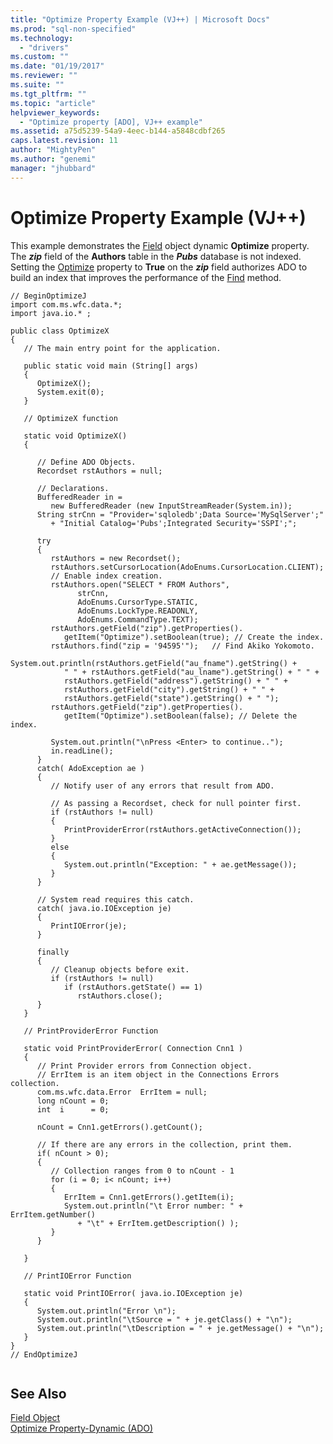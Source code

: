 ```yaml
---
title: "Optimize Property Example (VJ++) | Microsoft Docs"
ms.prod: "sql-non-specified"
ms.technology:
  - "drivers"
ms.custom: ""
ms.date: "01/19/2017"
ms.reviewer: ""
ms.suite: ""
ms.tgt_pltfrm: ""
ms.topic: "article"
helpviewer_keywords: 
  - "Optimize property [ADO], VJ++ example"
ms.assetid: a75d5239-54a9-4eec-b144-a5848cdbf265
caps.latest.revision: 11
author: "MightyPen"
ms.author: "genemi"
manager: "jhubbard"
---
```

# Optimize Property Example (VJ++)
This example demonstrates the [Field](../../../ado/reference/ado-api/field-object.md) object dynamic **Optimize** property. The ***zip*** field of the **Authors** table in the ***Pubs*** database is not indexed. Setting the [Optimize](../../../ado/reference/ado-api/optimize-property-dynamic-ado.md) property to **True** on the ***zip*** field authorizes ADO to build an index that improves the performance of the [Find](../../../ado/reference/ado-api/find-method-ado.md) method.  
  
```  
// BeginOptimizeJ  
import com.ms.wfc.data.*;  
import java.io.* ;  
  
public class OptimizeX  
{  
   // The main entry point for the application.  
  
   public static void main (String[] args)  
   {  
      OptimizeX();  
      System.exit(0);  
   }  
  
   // OptimizeX function  
  
   static void OptimizeX()  
   {  
  
      // Define ADO Objects.  
      Recordset rstAuthors = null;  
  
      // Declarations.  
      BufferedReader in =   
         new BufferedReader (new InputStreamReader(System.in));  
      String strCnn = "Provider='sqloledb';Data Source='MySqlServer';"  
         + "Initial Catalog='Pubs';Integrated Security='SSPI';";  
  
      try  
      {  
         rstAuthors = new Recordset();  
         rstAuthors.setCursorLocation(AdoEnums.CursorLocation.CLIENT);  
         // Enable index creation.  
         rstAuthors.open("SELECT * FROM Authors",  
               strCnn,  
               AdoEnums.CursorType.STATIC,  
               AdoEnums.LockType.READONLY,  
               AdoEnums.CommandType.TEXT);  
         rstAuthors.getField("zip").getProperties().  
            getItem("Optimize").setBoolean(true); // Create the index.  
         rstAuthors.find("zip = '94595'");   // Find Akiko Yokomoto.  
         System.out.println(rstAuthors.getField("au_fname").getString() +   
            " " + rstAuthors.getField("au_lname").getString() + " " +   
            rstAuthors.getField("address").getString() + " " +   
            rstAuthors.getField("city").getString() + " " +   
            rstAuthors.getField("state").getString() + " ");  
         rstAuthors.getField("zip").getProperties().  
            getItem("Optimize").setBoolean(false); // Delete the index.  
  
         System.out.println("\nPress <Enter> to continue..");  
         in.readLine();  
      }  
      catch( AdoException ae )  
      {  
         // Notify user of any errors that result from ADO.  
  
         // As passing a Recordset, check for null pointer first.  
         if (rstAuthors != null)  
         {  
            PrintProviderError(rstAuthors.getActiveConnection());  
         }  
         else  
         {  
            System.out.println("Exception: " + ae.getMessage());  
         }  
      }  
  
      // System read requires this catch.  
      catch( java.io.IOException je)  
      {  
         PrintIOError(je);  
      }     
  
      finally  
      {  
         // Cleanup objects before exit.     
         if (rstAuthors != null)  
            if (rstAuthors.getState() == 1)  
               rstAuthors.close();  
      }  
   }  
  
   // PrintProviderError Function  
  
   static void PrintProviderError( Connection Cnn1 )  
   {  
      // Print Provider errors from Connection object.  
      // ErrItem is an item object in the Connections Errors collection.  
      com.ms.wfc.data.Error  ErrItem = null;  
      long nCount = 0;  
      int  i      = 0;  
  
      nCount = Cnn1.getErrors().getCount();  
  
      // If there are any errors in the collection, print them.  
      if( nCount > 0);  
      {  
         // Collection ranges from 0 to nCount - 1  
         for (i = 0; i< nCount; i++)  
         {  
            ErrItem = Cnn1.getErrors().getItem(i);  
            System.out.println("\t Error number: " + ErrItem.getNumber()  
               + "\t" + ErrItem.getDescription() );  
         }  
      }  
  
   }  
  
   // PrintIOError Function  
  
   static void PrintIOError( java.io.IOException je)  
   {  
      System.out.println("Error \n");  
      System.out.println("\tSource = " + je.getClass() + "\n");  
      System.out.println("\tDescription = " + je.getMessage() + "\n");  
   }  
}  
// EndOptimizeJ  
  
```  
  
## See Also  
 [Field Object](../../../ado/reference/ado-api/field-object.md)   
 [Optimize Property-Dynamic (ADO)](../../../ado/reference/ado-api/optimize-property-dynamic-ado.md)